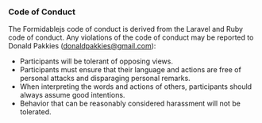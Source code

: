 ### Code of Conduct

The Formidablejs code of conduct is derived from the Laravel and Ruby code of conduct. Any violations of the code of conduct may be reported to Donald Pakkies (donaldpakkies@gmail.com):

* Participants will be tolerant of opposing views.
* Participants must ensure that their language and actions are free of personal attacks and disparaging personal remarks.
* When interpreting the words and actions of others, participants should always assume good intentions.
* Behavior that can be reasonably considered harassment will not be tolerated.